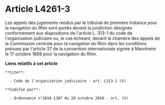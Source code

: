 # Article L4261-3

Les appels des jugements rendus par le tribunal de première instance pour la navigation du Rhin sont portés devant la
juridiction désignée conformément aux dispositions de l'article L. 313-1 du code de l'organisation judiciaire ou, le cas
échéant, devant la chambre des appels de la Commission centrale pour la navigation du Rhin dans les conditions prévues par
l'article 37 de la convention internationale signée à Mannheim le 17 octobre 1868 pour la navigation du Rhin.

**Liens relatifs à cet article**

	**Cite**:

	  - Code de l'organisation judiciaire - art. L213-1 (V)

	**Codifié par**:

	  - Ordonnance n°2010-1307 du 28 octobre 2010 - art. (V)
